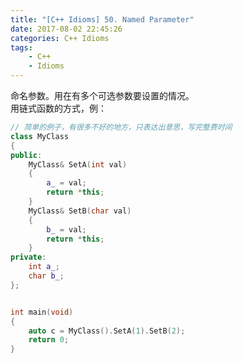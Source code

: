 ```yaml
---
title: "[C++ Idioms] 50. Named Parameter"
date: 2017-08-02 22:45:26
categories: C++ Idioms
tags:
    - C++
    - Idioms
---
```

命名参数。<!--more-->用在有多个可选参数要设置的情况。  
用链式函数的方式，例：
```cpp
// 简单的例子，有很多不好的地方，只表达出意思，写完整费时间
class MyClass
{
public:
	MyClass& SetA(int val)
	{
		a_ = val;
		return *this;
	}
	MyClass& SetB(char val)
	{
		b_ = val;
		return *this;
	}
private:
	int a_;
	char b_;
};


int main(void)
{
	auto c = MyClass().SetA(1).SetB(2);
	return 0;
}
```